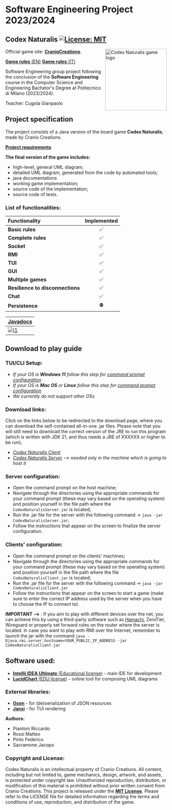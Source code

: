 # Software Engineering Project 2023/2024

## Codex Naturalis     [![License: MIT][license-image]](LICENSE.txt)

<img alt="Codex Naturalis game logo" src="https://m.media-amazon.com/images/I/814qEh0JKdS._AC_SX679_.jpg" width=192px height=192 px align="right" />

Official game site: [**CranioCreations**](https://www.craniocreations.it/prodotto/codex-naturalis).

[**Game rules** (EN)](readmeFiles/CODEX_Rulebook_EN.pdf)
[**Game rules** (IT)](readmeFiles/CODEX_Rulebook_IT.pdf)

Software Engineering group project following the conclusion of the **Software Engineering** course in the Computer
Science and
Engineering Bachelor's Degree at Politecnico di Milano (2023/2024).

Teacher: Cugola Gianpaolo

## Project specification

The project consists of a Java version of the board game **Codex Naturalis**, made by Cranio Creations.

[**Project requirements**](readmeFiles/requirements.pdf)

**The final version of the game includes:**

* high-level, general UML diagram;
* detailed UML diagram, generated from the code by automated tools;
* java documentations
* working game implementation;
* source code of the implementation;
* source code of tests.

### List of functionalities:

| Functionality                    | Implemented |
|:---------------------------------|:-----------:|
| **Basic rules**                  |      ✅      |
| **Complete rules**               |      ✅      |
| **Socket**                       |      ✅      |
| **RMI**                          |      ✅      |
| **TUI**                          |      ✅      |
| **GUI**                          |      ✅      |
| **Multiple games**               |      ✅      |
| **Resilience to disconnections** |      ✅      |
| **Chat**                         |      ✅      |
| **Persistence**                  |      ⛔      |

| **[Javadocs](deliverables/JavaDoc)**          |   
|-----------------------------------------------|
| [![i1][javadocs-image]](deliverables/JavaDoc) |

## Download to play guide

### TUI/CLI Setup:

* *If your OS is **Windows 11** follow this step for [command prompt configuration](readmeFiles/WIN11.md)*
* *If your OS is **Mac OS** or **Linux** follow this step for [command prompt configuration](readmeFiles/MacOS.md)*
* *We currently do not support other OSs*

### Download links:

Click on the links below to be redirected to the download page, where you can download the self-contained all-in-one
.jar files.
Please note that you will still need to download the correct version of the JRE to run this program (which is written
with JDK 21,
and thus needs a JRE of XXXXXX or higher to be run);

* [*Codex Naturalis Client*](deliverables/CodexNaturalisClient.jar)
* [*Codex Naturalis Server*](deliverables/CodexNaturalisServer.jar) --> *needed only in the machine which is going to
  host it*

### Server configuration:

* Open the command prompt on the host machine;
* Navigate through the directories using the appropriate commands for your command prompt (these may vary based on the
  operating system) and position yourself in the file path where the ```CodexNaturalisServer.jar``` is located;
* Run the .jar file for the server with the following command -> ```java -jar CodexNaturalisServer.jar```;
* Follow the instructions that appear on the screen to finalize the server configuration.

### Clients' configuration:

* Open the command prompt on the clients' machines;
* Navigate through the directories using the appropriate commands for your command prompt (these may vary based on the
  operating system) and position yourself in the file path where the file ```CodexNaturalisClient.jar``` is located;
* Run the .jar file for the server with the following command -> ```java -jar CodexNaturalisClient.jar```
* Follow the instructions that appear on the screen to start a game (make sure to enter the correct IP address used by
  the server when you have to choose the IP to connect to).

**IMPORTANT -->** : If you aim to play with different devices over the net, you can achieve this by using a third-party
software such as [Hamachi](https://vpn.net/), ZeroTier, Wireguard or properly set forward rules on the router where the
server is located. In case you want to play with RMI over the Internet, remember to launch the jar with the command
```java -Djava.rmi.server.hostname=YOUR_PUBLIC_IP_ADDRESS -jar CodexNaturalisClient.jar```

## Software used:

* [**Intellij IDEA Ultimate** (Educational license)](https://www.jetbrains.com/idea/) - main IDE for development
* [**LucidChart** (EDU license)](https://www.lucidchart.com/pages/it) - online tool for composing UML diagrams

### External libraries:

* [**Gson**](https://github.com/google/gson) - for (de)serialization of JSON resources
* [**Jansi**](https://github.com/fusesource/jansi) - for TUI rendering

**Authors:**

- Piantoni Riccardo
- Rossi Matteo
- Pinto Federico
- Sacramone Jacopo

### Copyright and License:

Codex Naturalis is an intellectual property of Cranio Creations. All content, including but not limited to, game
mechanics, design, artwork, and assets, is protected under copyright law.
Unauthorized reproduction, distribution, or modification of this material is prohibited
without prior written consent from Cranio Creations. This project is released under the  **[MIT License](LICENSE.txt)**.
Please refer to the LICENSE file for detailed information regarding the terms and conditions of use, reproduction, and
distribution of the game.


[license-image]: https://img.shields.io/badge/License-MIT-blue.svg

[javadocs-image]: readmeFiles/Artboard2.png